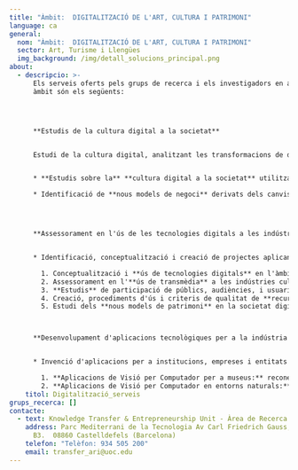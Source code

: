 ```yaml
---
title: "Àmbit:  DIGITALITZACIÓ DE L'ART, CULTURA I PATRIMONI"
language: ca
general:
  nom: "Àmbit:  DIGITALITZACIÓ DE L'ART, CULTURA I PATRIMONI"
  sector: Art, Turisme i Llengües
  img_background: /img/detall_solucions_principal.png
about:
  - descripcio: >-
      Els serveis oferts pels grups de recerca i els investigadors en aquest
      àmbit són els següents:




      **Estudis de la cultura digital a la societat**


      Estudi de la cultura digital, analitzant les transformacions de diferents pràctiques (cinema, art, joc, fotografia, periodisme, etc) en entorns tecnològics (xarxes socials, webs, YouTube i altres mitjans).  


      * **Estudis sobre la** **cultura digital a la societat** utilitzant tècniques qualitatives, etnogràfiques i noves metodologies d'ideació i anàlisi (design thinking, lean).

      * Identificació de **nous models de negoci** derivats dels canvis culturals.




      **Assessorament en l'ús de les tecnologies digitals a les indústries i patrimoni culturals**


      * Identificació, conceptualització i creació de projectes aplicant les TIC per al sector cultural.

        1. Conceptualització i **ús de tecnologies digitals** en l'àmbit cultural.
        2. Assessorament en l'**ús de transmèdia** a les indústries culturals.
        3. **Estudis** de participació de públics, audiències, i usuaris en activitats culturals mitjançant eines digital
        4. Creació, procediments d'ús i criteris de qualitat de **recursos educatius** amb contingut en línea de patrimoni cultural
        5. Estudi dels **nous models de patrimoni** en la societat digital i l'ús d'eines mèdia aplicades al patrimoni (ús de xarxes socials aplicades als museus, concepte de museu 2.0).



      **Desenvolupament d'aplicacions tecnològiques per a la indústria cultural**


      * Invenció d'aplicacions per a institucions, empreses i entitats per  a la creació, gestió i producció d'elements culturals. Ús de tecnologies disruptives com visió per computadors, reconeixement d'objectes i escenes i intel•ligència artificial amb implicacions emocionals entre d'altres.

        1. **Aplicacions de Visió per Computador per a museus:** reconeixement automàtic d’obres d’art, amb aplicacions per  la seva anotació, visualització amb realitat augmentada, millora de l’accessibilitat, entorns educatius i contextualització de continguts
        2. **Aplicacions de Visió per Computador en entorns naturals:** algoritmes aplicables al reconeixement d’objectes en entorns naturals amb aplicacions a tecnologies mòbils (telefonia i tablets)
    titol: Digitalització_serveis
grups_recerca: []
contacte:
  - text: Knowledge Transfer & Entrepreneurship Unit - Àrea de Recerca i Innovació
    address: Parc Mediterrani de la Tecnologia Av Carl Friedrich Gauss, 5. Edifici
      B3.  08860 Castelldefels (Barcelona)
    telefon: "Telèfon: 934 505 200"
    email: transfer_ari@uoc.edu
---
```

